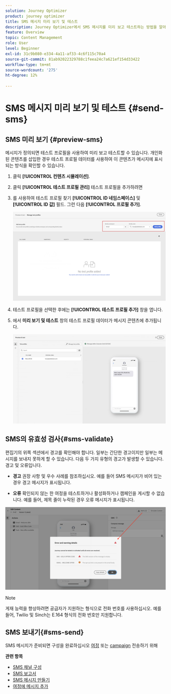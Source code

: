 ```yaml
---
solution: Journey Optimizer
product: journey optimizer
title: SMS 메시지 미리 보기 및 테스트
description: Journey Optimizer에서 SMS 메시지를 미리 보고 테스트하는 방법을 알아봅니다
feature: Overview
topic: Content Management
role: User
level: Beginner
exl-id: 31c9b080-e334-4a11-af33-4c6f115c70a4
source-git-commit: 81ab92022329788c1feea24c7a621ef154d33422
workflow-type: tm+mt
source-wordcount: '275'
ht-degree: 12%

---
```


# SMS 메시지 미리 보기 및 테스트 {#send-sms}

## SMS 미리 보기 {#preview-sms}

메시지가 정의되면 테스트 프로필을 사용하여 미리 보고 테스트할 수 있습니다. 개인화된 콘텐츠를 삽입한 경우 테스트 프로필 데이터를 사용하여 이 콘텐츠가 메시지에 표시되는 방식을 확인할 수 있습니다.

1. 클릭 **[!UICONTROL 컨텐츠 시뮬레이션]**.

1. 클릭 **[!UICONTROL 테스트 프로필 관리]** 테스트 프로필을 추가하려면

1. 를 사용하여 테스트 프로필 찾기 **[!UICONTROL ID 네임스페이스]** 및 **[!UICONTROL ID 값]** 필드. 그런 다음 **[!UICONTROL 프로필 추가]**.

   ![](assets/sms_preview_3.png)

1. 테스트 프로필을 선택한 후에는 **[!UICONTROL 테스트 프로필 추가]** 창을 엽니다.

1. 에서 **미리 보기 및 테스트** 창의 테스트 프로필 데이터가 메시지 콘텐츠에 추가됩니다.

   ![](assets/sms_preview_2.png)


## SMS의 유효성 검사{#sms-validate}

편집기의 위쪽 섹션에서 경고를 확인해야 합니다. 일부는 간단한 경고이지만 일부는 메시지를 보내지 못하게 할 수 있습니다. 다음 두 가지 유형의 경고가 발생할 수 있습니다. 경고 및 오류입니다.

* **경고** 권장 사항 및 우수 사례를 참조하십시오. 예를 들어 SMS 메시지가 비어 있는 경우 경고 메시지가 표시됩니다.

* **오류** 확인되지 않는 한 여정을 테스트하거나 활성화하거나 캠페인을 게시할 수 없습니다. 예를 들어, 제목 줄이 누락된 경우 오류 메시지가 표시됩니다.

![](assets/sms-alert-button.png)

>[!NOTE]
>
> 게재 능력을 향상하려면 공급자가 지원하는 형식으로 전화 번호를 사용하십시오. 예를 들어, Twilio 및 Sinch는 E.164 형식의 전화 번호만 지원합니다.

## SMS 보내기{#sms-send}

SMS 메시지가 준비되면 구성을 완료하십시오 [여정](../building-journeys/journey-gs.md) 또는 [campaign](../campaigns/create-campaign.md) 전송하기 위해

**관련 항목**

* [SMS 채널 구성](sms-configuration.md)
* [SMS 보고서](../reports/journey-global-report.md#sms-global)
* [SMS 메시지 만들기](create-sms.md)
* [여정에 메시지 추가](../building-journeys/journeys-message.md)

